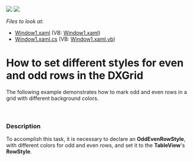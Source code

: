 <!-- default badges list -->
[![](https://img.shields.io/badge/Open_in_DevExpress_Support_Center-FF7200?style=flat-square&logo=DevExpress&logoColor=white)](https://supportcenter.devexpress.com/ticket/details/E981)
[![](https://img.shields.io/badge/📖_How_to_use_DevExpress_Examples-e9f6fc?style=flat-square)](https://docs.devexpress.com/GeneralInformation/403183)
<!-- default badges end -->
<!-- default file list -->
*Files to look at*:

* [Window1.xaml](./CS/Window1.xaml) (VB: [Window1.xaml](./VB/Window1.xaml))
* [Window1.xaml.cs](./CS/Window1.xaml.cs) (VB: [Window1.xaml.vb](./VB/Window1.xaml.vb))
<!-- default file list end -->
# How to set different styles for even and odd rows in the DXGrid


<p>The following example demonstrates how to mark odd and even rows in a grid with different background colors.<br /><br /><br /></p>


<h3>Description</h3>

<p>To accomplish this task, it is necessary to declare an <strong>OddEvenRowStyle</strong>, with different colors for odd and even rows, and set it to the <strong>TableView</strong>&#39;s <strong>RowStyle</strong>.</p>

<br/>



